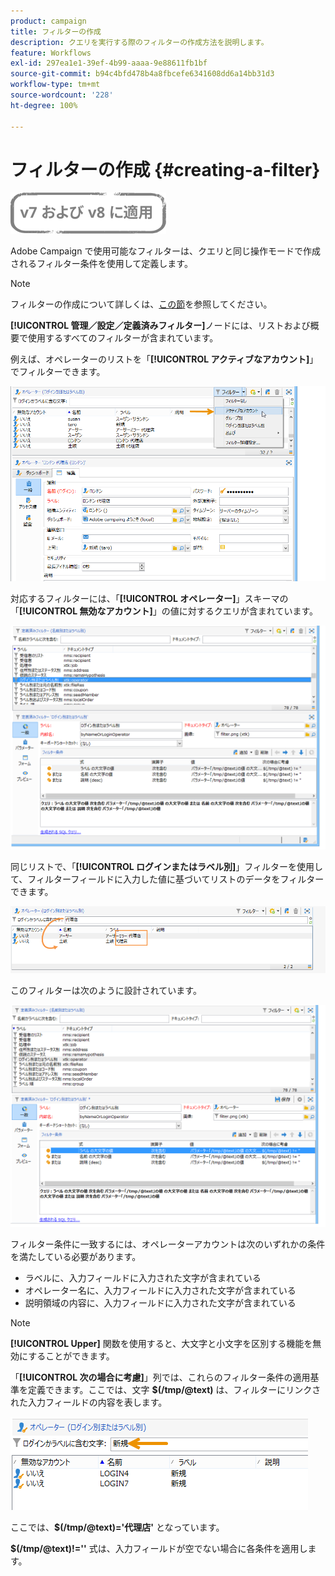 ```yaml
---
product: campaign
title: フィルターの作成
description: クエリを実行する際のフィルターの作成方法を説明します。
feature: Workflows
exl-id: 297ea1e1-39ef-4b99-aaaa-9e88611fb1bf
source-git-commit: b94c4bfd478b4a8fbcefe6341608dd6a14bb31d3
workflow-type: tm+mt
source-wordcount: '228'
ht-degree: 100%

---
```


# フィルターの作成 {#creating-a-filter}

![](../../assets/common.svg)

Adobe Campaign で使用可能なフィルターは、クエリと同じ操作モードで作成されるフィルター条件を使用して定義します。

>[!NOTE]
>
>フィルターの作成について詳しくは、[この節](../../platform/using/filtering-options.md)を参照してください。

**[!UICONTROL 管理／設定／定義済みフィルター]**&#x200B;ノードには、リストおよび概要で使用するすべてのフィルターが含まれています。

例えば、オペレーターのリストを「**[!UICONTROL アクティブなアカウント]**」でフィルターできます。

![](assets/query_editor_filter_sample_1.png)

対応するフィルターには、「**[!UICONTROL オペレーター]**」スキーマの「**[!UICONTROL 無効なアカウント]**」の値に対するクエリが含まれています。

![](assets/query_editor_filter_sample_2.png)

同じリストで、「**[!UICONTROL ログインまたはラベル別]**」フィルターを使用して、フィルターフィールドに入力した値に基づいてリストのデータをフィルターできます。

![](assets/query_editor_filter_sample_3.png)

このフィルターは次のように設計されています。

![](assets/query_editor_filter_sample_4.png)

フィルター条件に一致するには、オペレーターアカウントは次のいずれかの条件を満たしている必要があります。

* ラベルに、入力フィールドに入力された文字が含まれている
* オペレーター名に、入力フィールドに入力された文字が含まれている
* 説明領域の内容に、入力フィールドに入力された文字が含まれている

>[!NOTE]
>
>**[!UICONTROL Upper]** 関数を使用すると、大文字と小文字を区別する機能を無効にすることができます。

「**[!UICONTROL 次の場合に考慮]**」列では、これらのフィルター条件の適用基準を定義できます。ここでは、文字 **$(/tmp/@text)** は、フィルターにリンクされた入力フィールドの内容を表します。

![](assets/query_editor_filter_sample_5.png)

ここでは、**$(/tmp/@text)=&#39;代理店&#39;** となっています。

**$(/tmp/@text)!=&#39;&#39;** 式は、入力フィールドが空でない場合に各条件を適用します。
